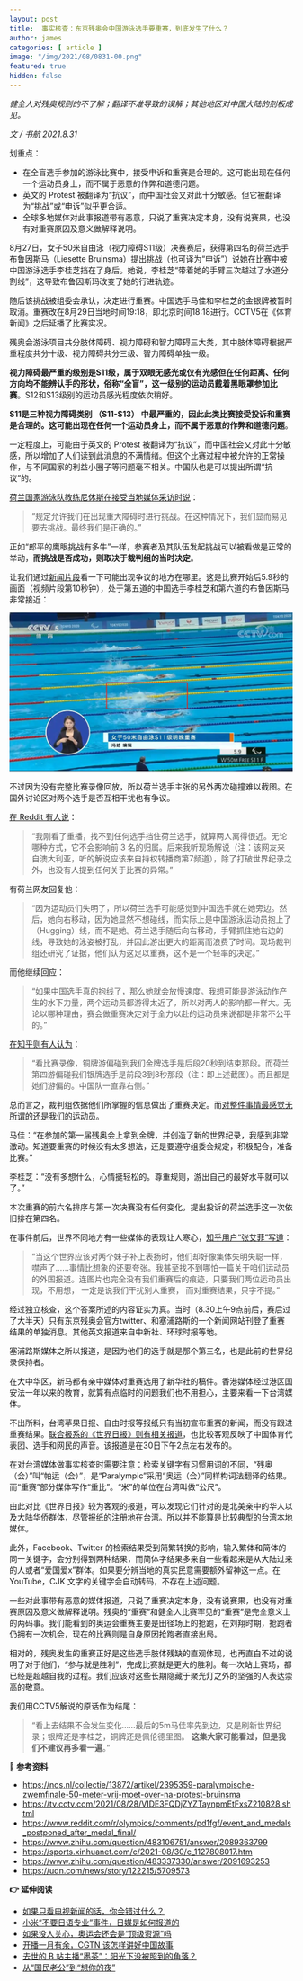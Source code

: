 ```yaml
---
layout: post
title:  事实核查：东京残奥会中国游泳选手要重赛，到底发生了什么？
author: james
categories: [ article ]
image: "/img/2021/08/0831-00.png"
featured: true
hidden: false
---
```




*健全人对残奥规则的不了解；翻译不准导致的误解；其他地区对中国大陆的刻板成见。*



*文 / 书航 2021.8.31*

划重点：

- 在全盲选手参加的游泳比赛中，接受申诉和重赛是合理的。这可能出现在任何一个运动员身上，而不属于恶意的作弊和道德问题。
- 英文的 Protest 被翻译为“抗议”，而中国社会又对此十分敏感。但它被翻译为“挑战”或“申诉”似乎更合适。
- 全球多地媒体对此事报道带有恶意，只说了重赛决定本身，没有说赛果，也没有对重赛原因及意义做解释说明。

8月27日，女子50米自由泳（视力障碍S11级）决赛赛后，获得第四名的荷兰选手布鲁因斯马（Liesette Bruinsma）提出挑战（也可译为“申诉”）说她在比赛中被中国游泳选手李桂芝挡在了身后。她说，李桂芝“带着她的手臂三次越过了水道分割线”，这导致布鲁因斯玛改变了她的行进轨迹。

随后该挑战被组委会承认，决定进行重赛。中国选手马佳和李桂芝的金银牌被暂时取消。重赛改在8月29日当地时间19:18，即北京时间18:18进行。CCTV5在《体育新闻》之后延播了比赛实况。

残奥会游泳项目共分肢体障碍、视力障碍和智力障碍三大类，其中肢体障碍根据严重程度共分十级、视力障碍共分三级、智力障碍单独一级。

**视力障碍最严重的级别是S11级，属于双眼无感光或仅有光感但在任何距离、任何方向均不能辨认手的形状，俗称“全盲”，这一级别的运动员戴着黑眼罩参加比赛**。S12和S13级别的运动员感光程度依次稍好。

**S11是三种视力障碍类别 （S11-S13） 中最严重的，因此此类比赛接受投诉和重赛是合理的。这可能出现在任何一个运动员身上，而不属于恶意的作弊和道德问题**。

一定程度上，可能由于英文的 Protest 被翻译为“抗议”，而中国社会又对此十分敏感，所以增加了人们读到此消息的不满情绪。但这个比赛过程中被允许的正常操作，与不同国家的利益小圈子等问题毫不相关。中国队也是可以提出所谓“抗议”的。

[荷兰国家游泳队教练尼休斯在接受当地媒体采访时说](https://nos.nl/collectie/13872/artikel/2395359-paralympische-zwemfinale-50-meter-vrij-moet-over-na-protest-bruinsma)：

> “规定允许我们在出现重大障碍时进行挑战。在这种情况下，我们显而易见要去挑战。最终我们是正确的。”

正如“郎平的鹰眼挑战有多牛”一样，参赛者及其队伍发起挑战可以被看做是正常的举动，**而挑战是否成功，则取决于裁判组的当时决定**。

让我们通过[新闻片段](https://tv.cctv.com/2021/08/28/VIDE3FQDjZYZTaynpmEtFxsZ210828.shtml)看一下可能出现争议的地方在哪里。这是比赛开始后5.9秒的画面（视频片段第10秒钟），处于第五道的中国选手李桂芝和第六道的布鲁因斯马非常接近：

![](/img/2021/08/0831-01.jpg)

不过因为没有完整比赛录像回放，所以荷兰选手主张的另外两次碰撞难以截图。在国外讨论区对两个选手是否互相干扰也有争议。

[在 Reddit 有人说](https://www.reddit.com/r/olympics/comments/pd1fgf/event_and_medals_postponed_after_medal_final/)：

> “我刚看了重播，找不到任何选手挡住荷兰选手，就算两人离得很近。无论哪种方式，它不会影响前 3 名的归属。后来我听现场解说（注：该网友来自澳大利亚，听的解说应该来自持权转播商第7频道），除了打破世界纪录之外，也没有人提到任何关于比赛的异常。”

有荷兰网友回复他：

> “因为运动员们失明了，所以荷兰选手可能感觉到中国选手就在她旁边。然后，她向右移动，因为她显然不想碰线，而实际上是中国游泳运动员抱上了（Hugging）线，而不是她。荷兰选手随后向右移动，手臂抓住她右边的线，导致她的泳姿被打乱，并因此游出更大的距离而浪费了时间。现场裁判组还研究了证据，他们认为这足以重赛，这不是一个轻率的决定。”

而他继续回应：

> “如果中国选手真的抱线了，那么她就会放慢速度。我想可能是游泳动作产生的水下力量，两个运动员都游得太近了，所以对两人的影响都一样大。无论以哪种理由，赛会做重赛决定对于全力以赴的运动员来说都是非常不公平的。”

[在知乎则有人认为](https://www.zhihu.com/question/483106751/answer/2089363799)：

> “看比赛录像，铜牌游偏碰到我们金牌选手是后段20秒到结束那段。而荷兰第四游偏碰我们银牌选手是前段3到8秒那段（注：即上述截图）。而且都是她们游偏的。中国队一直靠右侧。”

总而言之，裁判组依据他们所掌握的信息做出了重赛决定。而[对整件事情最感觉无所谓的还是我们的运动员](https://sports.xinhuanet.com/c/2021-08/30/c_1127808017.htm)。

马佳：“在参加的第一届残奥会上拿到金牌，并创造了新的世界纪录，我感到非常激动。知道要重赛的时候没有太多想法，还是要遵守组委会规定，积极配合，准备比赛。”

李桂芝：“没有多想什么，心情挺轻松的。尊重规则，游出自己的最好水平就可以了。”

本次重赛的前六名排序与第一次决赛没有任何变化，提出投诉的荷兰选手这一次依旧排在第四名。

在事件前后，世界不同地方有一些媒体的表现让人寒心，[知乎用户“张艾菲”写道](https://www.zhihu.com/question/483337330/answer/2091693253)：

> “当这个世界应该对两个妹子补上表扬时，他们却好像集体失明失聪一样，噤声了……事情比想象的还要夸张。我甚至找不到哪怕一篇关于咱们运动员的外国报道。连图片也完全没有我们重赛后的痕迹，只要我们两位运动员出现，不用想， 一定是说我们干扰别人重赛， 而对重赛结果，只字不提。”

经过独立核查，这个答案所述的内容证实为真。当时（8.30上午9点前后，赛后过了大半天）只有东京残奥会官方twitter、和塞浦路斯的一个新闻网站刊登了重赛结果的单独消息。其他英文报道来自中新社、环球时报等地。

塞浦路斯媒体之所以报道，是因为他们的选手就是那个第三名，也是此前的世界纪录保持者。

在大中华区，新马都有亲中媒体对重赛选用了新华社的稿件。香港媒体经过港区国安法一年以来的教育，就算有点临时的问题我们也不用担心，主要来看一下台湾媒体。

不出所料，台湾苹果日报、自由时报等报纸只有当初宣布重赛的新闻，而没有跟进重赛结果。[联合报系的《世界日报》则有相关报道](https://udn.com/news/story/122215/5709573)，也比较客观反映了中国体育代表团、选手和网民的声音。该报道是在30日下午2点左右发布的。

在对台湾媒体做事实核查时需要注意：检索关键字有习惯用词的不同，“残奥（会）”叫“帕运（会）”，是“Paralympic”采用“奥运（会）”同样构词法翻译的结果。而“重赛”部分媒体写作“重比”。“米”的单位在台湾叫做“公尺”。

由此对比《世界日报》较为客观的报道，可以发现它们针对的是北美亲中的华人以及大陆华侨群体，尽管报纸的注册地在台湾。所以并不能算是比较典型的台湾本地媒体。

此外，Facebook、Twitter 的检索结果受到简繁转换的影响，输入繁体和简体的同一关键字，会分别得到两种结果，而简体字结果多来自一些看起来是从大陆过来的人或者“爱国爱x”群体。如果要分辨当地的真实民意需要额外留神这一点。在 YouTube，CJK 文字的关键字会自动转码，不存在上述问题。

一些对此事带有恶意的媒体报道，只说了重赛决定本身，没有说赛果，也没有对重赛原因及意义做解释说明。残奥的“重赛”和健全人比赛罕见的“重赛”是完全意义上的两码事。我们能看到的奥运会重赛主要是田径场上的抢跑，在刘翔时期，抢跑者仍拥有一次机会，现在的比赛则是自身原因抢跑者直接出局。

相对的，残奥发生的重赛正好是这些选手肢体残缺的直观体现，也再直白不过的说明了对于他们，“参与就是胜利”，完成比赛就是更大的胜利。每一次站上赛场，都已经是超越自我的过程。我们应该对这些长期隐藏于聚光灯之外的坚强的人表达崇高的敬意。

我们用CCTV5解说的原话作为结尾：

> “看上去结果不会发生变化……最后的5m马佳率先到边，又是刷新世界纪录；银牌还是李桂芝，铜牌还是佩伦德里图。
> **这集大家可能看过，但是我们不建议再多看一遍**。”

**📕 参考资料**

- https://nos.nl/collectie/13872/artikel/2395359-paralympische-zwemfinale-50-meter-vrij-moet-over-na-protest-bruinsma
- https://tv.cctv.com/2021/08/28/VIDE3FQDjZYZTaynpmEtFxsZ210828.shtml
- https://www.reddit.com/r/olympics/comments/pd1fgf/event_and_medals_postponed_after_medal_final/
- https://www.zhihu.com/question/483106751/answer/2089363799
- https://sports.xinhuanet.com/c/2021-08/30/c_1127808017.htm
- https://www.zhihu.com/question/483337330/answer/2091693253
- https://udn.com/news/story/122215/5709573

**👉 延伸阅读**

- [如果只看电视新闻的话，你会错过什么？](https://mp.weixin.qq.com/s/xy691I470qCXJPgND7FwRg)
- [小米“不要日语专业”事件，日媒是如何报道的](https://mp.weixin.qq.com/s/Evlwdvgxg9ul2n-MtSmdEw)
- [如果没人关心，奥运会还会是“顶级资源”吗](https://mp.weixin.qq.com/s/hbcVGSPj3QcVX0D8xcTJWw)
- [开播一月有余，CGTN 该怎样讲好中国故事](https://mp.weixin.qq.com/s/NnaC8XsR1hFzCfoT_ijL1Q)
- [去世的 B 站主播“墨茶”：阳光下没被照到的角落？](https://mp.weixin.qq.com/s/x7UXfrN8daUOTRsVafU-jA)
- [从“国民老公”到“想你的夜”](https://mp.weixin.qq.com/s/AKtvqa-pOBJZFBwcXaK8Zg)